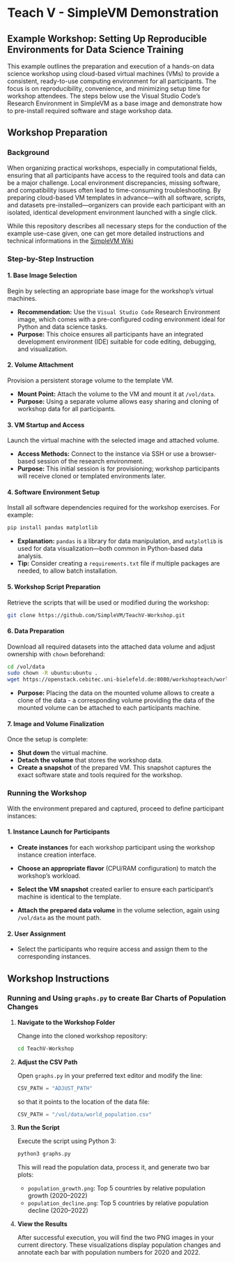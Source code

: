 
# Teach V - SimpleVM Demonstration

## Example Workshop: Setting Up Reproducible Environments for Data Science Training

This example outlines the preparation and execution of a hands-on data science workshop using cloud-based virtual machines (VMs) to provide a consistent, ready-to-use computing environment for all participants. The focus is on reproducibility, convenience, and minimizing setup time for workshop attendees. The steps below use the Visual Studio Code’s Research Environment in SimpleVM as a base image and demonstrate how to pre-install required software and stage workshop data.

## Workshop Preparation

### Background

When organizing practical workshops, especially in computational fields, ensuring that all participants have access to the required tools and data can be a major challenge. Local environment discrepancies, missing software, and compatibility issues often lead to time-consuming troubleshooting. By preparing cloud-based VM templates in advance—with all software, scripts, and datasets pre-installed—organizers can provide each participant with an isolated, identical development environment launched with a single click.

While this repository describes all necessary steps for the conduction of the example use-case given, one can get more detailed instructions and technical informations in the [SimpleVM Wiki](https://simplevm.denbi.de/wiki)

### Step-by-Step Instruction

#### 1. Base Image Selection

Begin by selecting an appropriate base image for the workshop’s virtual machines.

- **Recommendation:** Use the `Visual Studio Code` Research Environment image, which comes with a pre-configured coding environment ideal for Python and data science tasks.
- **Purpose:** This choice ensures all participants have an integrated development environment (IDE) suitable for code editing, debugging, and visualization.

#### 2. Volume Attachment

Provision a persistent storage volume to the template VM.

- **Mount Point:** Attach the volume to the VM and mount it at `/vol/data`.
- **Purpose:** Using a separate volume allows easy sharing and cloning of workshop data for all participants.

#### 3. VM Startup and Access

Launch the virtual machine with the selected image and attached volume.

- **Access Methods:** Connect to the instance via SSH or use a browser-based session of the research environment. 
- **Purpose:** This initial session is for provisioning; workshop participants will receive cloned or templated environments later.

#### 4. Software Environment Setup

Install all software dependencies required for the workshop exercises. For example:

```bash
pip install pandas matplotlib
```

- **Explanation:** `pandas` is a library for data manipulation, and `matplotlib` is used for data visualization—both common in Python-based data analysis.
- **Tip:** Consider creating a `requirements.txt` file if multiple packages are needed, to allow batch installation.

#### 5. Workshop Script Preparation

Retrieve the scripts that will be used or modified during the workshop:

```bash
git clone https://github.com/SimpleVM/TeachV-Workshop.git
```


#### 6. Data Preparation

Download all required datasets into the attached data volume and adjust ownership with `chown` beforehand:

```bash
cd /vol/data
sudo chown -R ubuntu:ubuntu .
wget https://openstack.cebitec.uni-bielefeld.de:8080/workshopteach/world_population.csv
```

- **Purpose:** Placing the data on the mounted volume allows to create a clone of the data - a corresponding volume providing the data of the mounted volume can be attached to each participants machine. 

#### 7. Image and Volume Finalization

Once the setup is complete:

- **Shut down** the virtual machine.
- **Detach the volume** that stores the workshop data.
- **Create a snapshot** of the prepared VM. This snapshot captures the exact software state and tools required for the workshop.

### Running the Workshop

With the environment prepared and captured, proceed to define participant instances:

#### 1. Instance Launch for Participants

- **Create instances** for each workshop participant using the workshop instance creation interface.

- **Choose an appropriate flavor** (CPU/RAM configuration) to match the workshop’s workload.
- **Select the VM snapshot** created earlier to ensure each participant’s machine is identical to the template.

- **Attach the prepared data volume** in the volume selection, again using `/vol/data` as the mount path.

#### 2. User Assignment

- Select the participants who require access and assign them to the corresponding instances.

## Workshop Instructions

### Running and Using `graphs.py` to create Bar Charts of Population Changes

1. **Navigate to the Workshop Folder**

   Change into the cloned workshop repository:

   ```bash
   cd TeachV-Workshop
   ```

2. **Adjust the CSV Path**

   Open `graphs.py` in your preferred text editor and modify the line:

   ```python
   CSV_PATH = "ADJUST_PATH"
   ```

   so that it points to the location of the data file:

   ```python
   CSV_PATH = "/vol/data/world_population.csv"
   ```

3. **Run the Script**

   Execute the script using Python 3:

   ```bash
   python3 graphs.py
   ```

   This will read the population data, process it, and generate two bar plots:

   - `population_growth.png`: Top 5 countries by relative population growth (2020–2022)
   - `population_decline.png`: Top 5 countries by relative population decline (2020–2022)

4. **View the Results**

   After successful execution, you will find the two PNG images in your current directory. These visualizations display population changes and annotate each bar with population numbers for 2020 and 2022.

